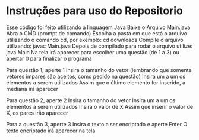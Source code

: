 # Instruções para uso do Repositorio
Esse código foi feito utilizando a linguagem Java
Baixe o Arquivo Main.java
Abra o CMD (prompt de comando)
Escolha a pasta em que está o arquivo utilizando o comando cd, por exemplo: cd downloads
Compile o arquivo utilizando: javac Main.java
Depois de compilado para rodar o arquivo utilize: java Main
Na tela irá aparecer para escolher uma questão (de 1 a 3) ou apertar 0 para finalizar o programa


Para questão 1, aperte 1
Insira o tamanho do vetor (lembrando que somente vetores impares são aceitos, como pedido na questão)
Insira um a um os elementos a serem utilizados
Assim que o último elemento for inserido, a mediana irá aparecer

Para questão 2, aperte 2
Insira o tamanho do vetor
Insira um a um os elementos a serem utilizados
Insira o valor de X
Assim que inserir o valor de X, os pares irão aparecer

Para a questão 3, aperte 3
Insira o texto a ser encriptado e aperte Enter
O texto encriptado irá aparecer na tela
